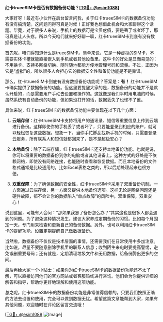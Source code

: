 **红卡trueeSIM卡是否有数据备份功能？[[TG💪+ @esim1088](https://t.me/s/esim1088)]**

大家好呀！最近有小伙伴在后台留言问我，关于红卡trueeSIM卡的数据备份功能有没有搞清楚。这问题问得可真是时候！正好我也想借此机会和大家聊聊这个话题。毕竟，对于很多人来说，手机上的数据可是宝贝疙瘩，要是丢了或者坏了，那可真是让人头疼。所以今天咱们就来好好聊一聊，红卡trueeSIM卡到底有没有数据备份的功能。

首先呢，咱们得知道什么是trueeSIM卡。简单来说，它是一种虚拟的SIM卡，不需要实体卡槽就能直接嵌入到手机或者其他设备里。这种卡的好处是显而易见的：不用换卡、支持多网络切换、随时随地都能方便地管理号码和流量。不过，正因为它是“虚拟”的，所以很多人会担心它的数据安全性和备份功能是不是靠谱。

那么，红卡trueeSIM卡到底有没有数据备份功能呢？答案是：**有！** 红卡trueeSIM卡确实提供了数据备份的功能。但这里要提醒大家的是，数据备份的功能并不是默认开启的，而是需要用户手动去设置和操作的。这就像是我们平时用电脑的时候，虽然系统有自动备份的功能，但如果没打开的话，数据丢失了也怪不了谁。

具体来说，红卡trueeSIM卡的数据备份功能主要体现在以下几个方面：

1. **云端存储**：红卡trueeSIM卡支持将用户的通讯录、短信等重要信息上传到云端进行备份。这样即使你的手机丢了或者坏了，只要能登录到相应的账户，就可以轻松恢复这些数据。想象一下，当你手忙脚乱找新手机的时候，只需要登录云服务，所有联系人和短信就都回来了，是不是超级安心？

2. **本地备份**：除了云端存储，红卡trueeSIM卡还支持本地备份功能。也就是说，你可以将重要的数据备份到你的电脑或者其他设备上。这种方式的好处是不依赖网络，即使没有网络连接，也能随时查看和恢复数据。而且本地备份的文件格式通常是比较通用的，比如Excel表格之类的，所以后期处理起来也很方便。

3. **双重保障**：为了确保数据的安全性，红卡trueeSIM卡采用了双重备份机制。一方面通过云端存储，另一方面又提供本地备份选项。这样无论是网络问题还是硬件故障，都不会让你的数据陷入“单点故障”的风险中。双重保障，双重安心！

说到这里，可能有人会问：“那如果我忘了备份怎么办？”其实这也是很多人都会遇到的问题。为了避免这种情况发生，建议大家养成定期备份的习惯。比如每个月固定一天，专门用来检查和更新自己的备份数据。另外，也可以利用红卡trueeSIM卡的提醒功能，设置定期提醒自己做数据备份。

当然啦，数据备份不仅仅是技术层面的事情，还需要我们在日常使用中多加注意。比如说，尽量不要随意删除手机里的联系人信息；收到陌生来电时要提高警惕，避免误删重要号码；还有就是，定期清理垃圾文件和无用数据，给备份腾出更多的空间。

最后再给大家一个小贴士：如果你对红卡trueeSIM卡的数据备份功能还不太了解，可以直接访问他们的官方网站或者客服热线进行咨询。他们会为你提供详细的解答和指导，帮助你更好地理解和使用这项功能。

总之呢，红卡trueeSIM卡的数据备份功能是非常值得信赖的。只要我们按照正确的方法去设置和使用，完全可以做到数据无忧。希望这篇文章能帮到大家，如果有其他问题，欢迎随时在评论区留言交流哦！

[[TG💪+ @esim1088](https://t.me/s/esim1088) ![Image](https://i.postimg.cc/4NQfJmqS/Snipaste-2025-05-13-00-14-12.png)]